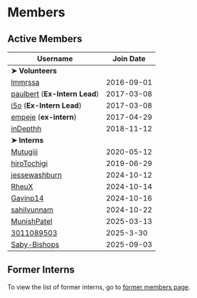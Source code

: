 # Members

## Active Members

|**Username**|**Join Date**|
|------------|-------------|
|**➤ Volunteers**||
|[lmmrssa](https://lmmrssa.github.io)| 2016-09-01 |
|[paulbert](profiles/paulbert.md) (**Ex-Intern Lead**)| 2017-03-08 |
|[i5o](profiles/i5o.md) (**Ex-Intern Lead**)| 2017-03-08 |
|[empeje](profiles/empeje.md) (**ex-intern**)| 2017-04-29 |
|[inDepthh](profiles/inDepthh.md)|2018-11-12|
|**➤ Interns**||
|[Mutugiii](profiles/mutugiii.md)|2020-05-12|
|[hiroTochigi](profiles/hiroTochigi.md)|2019-06-29|
|[jessewashburn](profiles/jessewashburn.md)|2024-10-12|
|[RheuX](profiles/RheuX.md)|2024-10-14|
|[Gavinp14](profiles/Gavinp14.md)|2024-10-16|
|[sahilvunnam](profiles/sahilvunnam.md)|2024-10-22|
|[MunishPatel](profiles/munishpatel.md)|2025-03-13|
|[3011089503](profiles/3011089503.md)|2025-3-30|
|[Saby-Bishops](profiles/saby-bishops.md)|2025-09-03|
## Former Interns
To view the list of former interns, go to [former members page](vi-former-members.md).
